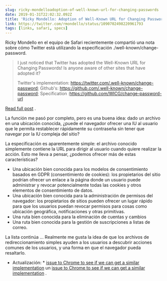 ```yaml
---
slug: ricky-mondelloadoption-of-well-known-url-for-changing-passwords
date: 2019-01-31T22:02:32.092Z
title: 'Ricky Mondello: Adoption of Well-Known URL for Changing Passwords'
link: https://twitter.com/rmondello/status/1090702498220961793
tags: [links, safari, specs]
---
```

Ricky Mondello en el equipo de Safari recientemente compartió una nota sobre cómo Twitter está utilizando la especificación ./well-known/change-password.

> I just noticed that Twitter has adopted the Well-Known URL for Changing Passwords! Is anyone aware of other sites that have adopted it?
> 
> Twitter's implementation: https://twitter.com/.well-known/change-password;
> Github's: https://github.com/.well-known/change-password;
> Specification :https://github.com/WICG/change-password-url

[Read full post](https://twitter.com/rmondello/status/1090702498220961793) .

La función me pasó por completo, pero es una buena idea: dado un archivo en una ubicación conocida, ¿puede el navegador ofrecer una IU al usuario que le permita restablecer rápidamente su contraseña sin tener que navegar por la IU compleja del sitio?

La especificación es aparentemente simple: el archivo conocido simplemente contiene la URL para dirigir al usuario cuando quiere realizar la acción. Esto me lleva a pensar, ¿podemos ofrecer más de estas características?

* Una ubicación bien conocida para los modelos de consentimiento basados en GDPR (consentimiento de cookies): los propietarios del sitio podrían ofrecer un enlace a la página donde un usuario puede administrar y revocar potencialmente todas las cookies y otros elementos de consentimiento de datos.
* Una ubicación bien conocida para la administración de permisos del navegador: los propietarios de sitios pueden ofrecer un lugar rápido para que los usuarios puedan revocar permisos para cosas como ubicación geográfica, notificaciones y otras primitivas.
* Una ruta bien conocida para la eliminación de cuentas y cambios
* Una ruta bien conocida para la gestión de suscripciones a listas de correo.

La lista continúa ... Realmente me gusta la idea de que los archivos de redireccionamiento simples ayuden a los usuarios a descubrir acciones comunes de los usuarios, y una forma en que el navegador pueda resaltarlo.

* Actualización: * [issue to Chrome to see if we can get a similar implementation](https://bugs.chromium.org/p/chromium/issues/detail?id=927473) un [issue to Chrome to see if we can get a similar implementation](https://bugs.chromium.org/p/chromium/issues/detail?id=927473) .